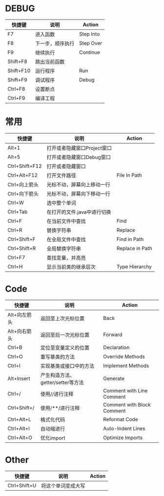 # DEBUG 

|   快捷键   |      说明      |  Action   |
| --------- | -------------- | --------- |
| F7        | 进入函数        | Step Into |
| F8        | 下一步，顺序执行 | Step Over |
| F9        | 继续执行        | Continue  |
| Shift+F8  | 跳出当前函数    |           |
| Shift+F10 | 运行程序        | Run       |
| Shift+F9  | 调试程序        | Debug     |
| Ctrl+F8   | 设置断点        |           |
| Ctrl+F9   | 编译工程        |           |



# 常用  
|     快捷键     |           说明            |     Action      |
| ------------- | ------------------------- | --------------- |
| Alt+1         | 打开或者隐藏窗口Project窗口 |                 |
| Alt+5         | 打开或者隐藏窗口Debug窗口 |                 |
| Ctrl+Shift+F12 | 打开或者隐藏窗口           |                 |
| Ctrl+Alt+F12  | 打开文件路径| File In Path  |                 |
| Ctrl+向上箭头  | 光标不动，屏幕向上移动一行  |                 |
| Ctrl+向下箭头  | 光标不动，屏幕向下移动一行  |                 |
| Ctrl+W        | 选中整个单词               |                 |
| Ctrl+Tab      | 在打开的文件.java中进行切换 |                 |
| Ctrl+F        | 在当前文件中查找            | Find            |
| Ctrl+R        | 替换字符串                 | Replace         |
| Ctrl+Shift+F  | 在全局文件中查找            | Find in Path    |
| Ctrl+Shift+R  | 全局替换字符串             | Replace in Path |
| Ctrl+F7       | 查找变量，并高亮           |                 |
| Ctrl+H	    | 显示当前类的继承层次        | Type Hierarchy  |

# Code
|     快捷键      |              说明               |            Action             |
| -------------- | ------------------------------- | ----------------------------- |
| Alt+向左箭头    | 返回至上次光标位置                | Back                          |
| Alt+向右箭头    | 返回至后一次光标位置              | Forward                       |
| Ctrl+B         | 定位至变量定义的位置              | Declaration                   |
| Ctrl+O         | 重写基类的方法                   | Override Methods              |
| Ctrl+I         | 实现基类或接口中的方法            | Implement Methods             |
| Alt+Insert     | 产生构造方法、getter/setter等方法 | Generate                      |
| Ctrl+/         | 	使用//进行注释                  | 	Comment with Line Comment  |
| Ctrl+Shift+/	 | 使用/**/进行注释                 | 	Comment with Block Comment |
| Ctrl+Alt+L     | 	格式化代码                      | 	Reformat Code               |
| Ctrl+Alt+I	 | 自动缩进行                       | 	Auto-Indent Lines          |
| Ctrl+Alt+O	 | 优化import                      | 	Optimize Imports           |






# Other
|    快捷键     |       说明       | Action |
| ------------ | ---------------- | ------ |
| Ctrl+Shift+U | 将这个单词变成大写 |        |